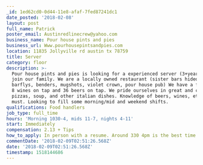 ```yaml
---
_id: 1ed62cd0-0d44-11e8-afaf-7fed87241dc1
date_posted: '2018-02-08'
layout: post
full_name: Patrick
poster_email: Austinredlinecrew@yahoo.com
business_name: Pour house pints and pies
business_url: Www.pourhousepintsandpies.com
location: 11835 Jollyville rd austin tx 78759
title: Server
category: floor
description: >-
  Pour house pints and pies is looking for a experienced server (3+years) to
  join our family. We are a locally owned restaurant (sister bars hideout,
  barflys, benders, mugshots, violet crown, pour house pub) We have a full bar,
  8 wines on tap and 36 beers on tap. We pride ourselves in great and creative
  pizzas, soup, and other italian dishes. Knowledge of beers, wines, etc is a
  must. Looking to fill some morning/mid and weekend shifts.
qualifications: Food handlers
job_type: full_time
hours: 'Morning 1030-4, mids 11-7, nights 4-11'
start: Immediately
compensation: 2.13 + Tips
how_to_apply: In person with a resume. Around 330 4pm is the best time.
commentDate: '2018-02-09T02:51:26.568Z'
date: '2018-02-09T02:51:26.568Z'
timestamp: 1518144686
---
```

 
